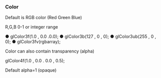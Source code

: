 
### Color 

Default is RGB color (Red Green Blue)

R,G,B 0-1 or integer range

● glColor3f(1.0 , 0.0 .0.0); 
● glColor3b(127 , 0 , 0);
● glColor3ub(255 , 0 , 0); 
● glColor3fv(rgbarray);

Color can also contain transparency (alpha)

glColor4f(1.0 , 0.0 . 0.0 , 0.5);

Default alpha=1 (opaque)


